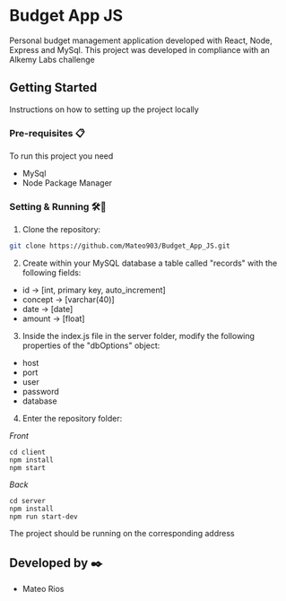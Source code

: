 # Budget App JS

Personal budget management application developed with React, Node, Express and MySql. 
This project was developed in compliance with an Alkemy Labs challenge



## Getting Started

Instructions on how to setting up the project locally

### Pre-requisites 📋

To run this project you need

* MySql
* Node Package Manager


### Setting & Running 🛠️🚀

1. Clone the repository:

```sh
git clone https://github.com/Mateo903/Budget_App_JS.git
``` 

2. Create within your MySQL database a table called "records" with the following fields:

* id -> [int, primary key, auto_increment]
* concept -> [varchar(40)]
* date -> [date]
* amount -> [float]

3. Inside the index.js file in the server folder, modify the following properties of the "dbOptions" object:

* host 
* port
* user
* password
* database 

4. Enter the repository folder:

_Front_

```
cd client
npm install
npm start
``` 

_Back_

```
cd server
npm install
npm run start-dev
```

The project should be running on the corresponding address

## Developed by ✒️
 
*  Mateo Rios